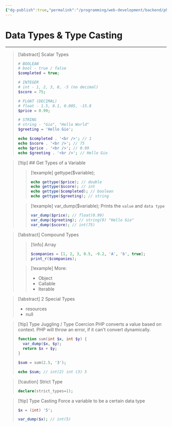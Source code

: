 ```yaml
---
{"dg-publish":true,"permalink":"/programming/web-development/backend/php/01-procedural/02-data-types/01-data-types-overview-and-type-casting/","tags":["programming","php","webdevelopment","backend"]}
---
```


# Data Types & Type Casting

--- 

> [!abstract] Scalar Types
> ```php
> # BOOLEAN
> # bool - true / false
> $completed = true;
> 
> # INTEGER
> # int - 1, 2, 3, 8, -5 (no decimal)
> $score = 75;
> 
> # FLOAT (DECIMAL)
> # float - 1.5, 0.1, 0.005, -15.8
> $price = 0.99;
> 
> # STRING
> # string - "Gio", "Hello World"
> $greeting = 'Hello Gio';
> 
> echo $completed . '<br />'; // 1
> echo $score . '<br />'; // 75
> echo $price . '<br />'; // 0.99
> echo $greeting . '<br />'; // Hello Gio
> ```
> 

> [!tip] ## Get Types of a Variable
>> [!example] gettype($variable);
>> ```php
>> echo gettype($price); // double
>> echo gettype($score); // int
>> echo gettype($completed); // boolean
>> echo gettype($greeting); // string
>> ```
>
>> [!example] var_dump($variable);
>> Prints the `value` and `data type`
>> ```php
>> var_dump($price); // float(0.99) 
>> var_dump($greeting); // string(9) "Hello Gio"
>> var_dump($score); // int(75)  
>> ```

>[!abstract] Compound Types
>
>> [!info] Array
>> ```php
>> $companies = [1, 2, 3, 0.5, -9.2, 'A', 'b', true];
>> print_r($companies);
>> ```
>
>> [!example] More:
>>  - Object
>>  - Callable
>>  - Iterable

>[!abstract] 2 Special Types
> - resources
> - null


>[!tip] Type Juggling / Type Coercion
>PHP converts a value based on context.
>PHP will throw an error, if it can't convert dynamically.
>```php
>function sum(int $x, int $y) {
>	var_dump($x, $y);
>	return $x + $y;
>}
>
>$sum = sum(2.5, '3');
>
>echo $sum; // int(2) int (3) 5
>```

>[!caution] Strict Type
>```php
>declare(strict_types=1);
>```


>[!tip] Type Casting
>Force a variable to be a certain data type
>```php
>$x = (int) '5';
>
>var_dump($x); // int(5)
>```
